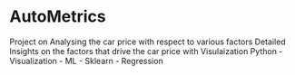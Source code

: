 # AutoMetrics
Project on Analysing the car price with respect to various factors
Detailed Insights on the factors that drive the car price with Visulaization
Python - Visualization - ML - Sklearn - Regression
